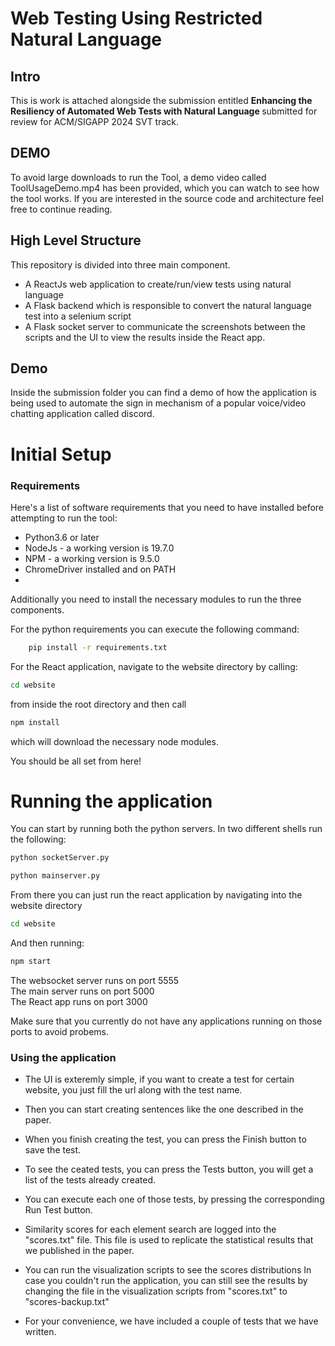 # Web Testing Using Restricted Natural Language #

## Intro ##

This is work is attached alongside the submission entitled  <b>Enhancing the Resiliency of Automated Web Tests with Natural Language </b> submitted for review for ACM/SIGAPP 2024 SVT track.

## DEMO ##
To avoid large downloads to run the Tool, a demo video called ToolUsageDemo.mp4 has been provided, which you can watch to see how the tool works. If you are interested in the source code and architecture feel free to continue reading.

## High Level Structure ##

This repository is divided into three main component. 

- A ReactJs web application to create/run/view tests using natural language
- A Flask backend which is responsible to convert the natural language test into a selenium script
- A Flask socket server to communicate the screenshots between the scripts and the UI to view the results inside the React app.


## Demo ##  
Inside the submission folder you can find a demo of how the application is being used to automate the sign in mechanism of a popular voice/video chatting application called discord.



# Initial Setup #

### Requirements ###
Here's a list of software requirements that you need to have installed before attempting to run the tool:

- Python3.6 or later
- NodeJs - a working version is 19.7.0
- NPM - a working version is 9.5.0
- ChromeDriver installed and on PATH
- 

Additionally you need to install the necessary modules to run the three components.

For the python requirements you can execute the following command:

```bash
    pip install -r requirements.txt
```

For the React application, navigate to the website directory by calling:

```bash
cd website
```

from inside the root directory and then call

```bash
npm install
```
which will download the necessary node modules.


You should be all set from here!

# Running the application #

You can start by running both the python servers.
In two different shells run the following:


```bash
python socketServer.py
```

```bash
python mainserver.py
```

From there you can just run the react application by navigating into the website directory

```bash
cd website
```

And then running:

```bash
npm start
```

The websocket server runs on port 5555 <br>
The main server runs on port 5000<br>
The React app runs on port 3000 <br>

Make sure that you currently do not have any applications running on those ports to avoid probems.


### Using the application ###

- The UI is exteremly simple, if you want to create a test for certain website, you just fill the url along with the test name.

- Then you can start creating sentences like the one described in the paper.

- When you finish creating the test, you can press the Finish button to save the test.

- To see the ceated tests, you can press the Tests button, you will get a list of the tests already created.

- You can execute each one of those tests, by pressing the corresponding Run Test button.


- Similarity scores for each element search are logged into the "scores.txt" file. This file is used to replicate the statistical results that we published in the paper.

- You can run the visualization scripts to see the scores distributions
In case you couldn't run the application, you can still see the results by changing the file in the visualization scripts from "scores.txt" to "scores-backup.txt"

- For your convenience, we have included a couple of tests that we have written.


### 